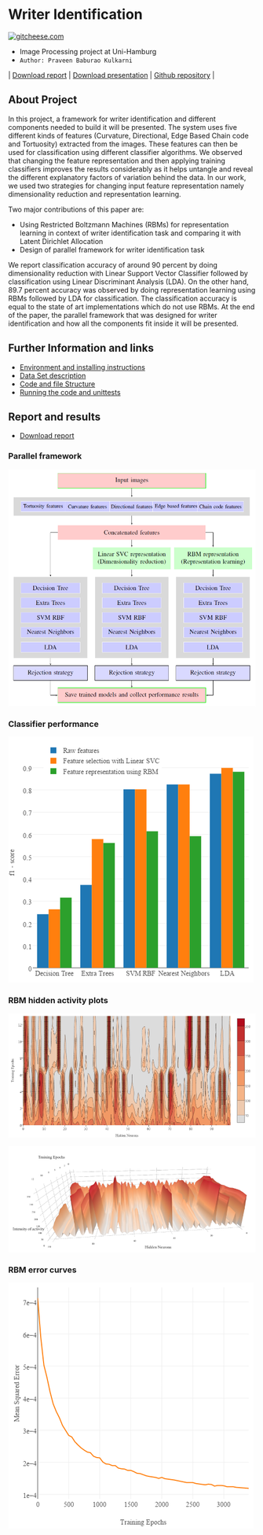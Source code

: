 
# Writer Identification

[![gitcheese.com](https://s3.amazonaws.com/gitcheese-ui-master/images/badge.svg)](https://www.gitcheese.com/donate/users/2289914/repos/53745795)


+ Image Processing project at Uni-Hamburg
+ `Author: Praveen Baburao Kulkarni`


| [Download report](https://github.com/praveenneuron/WriterIdentification/blob/master/documentation/final_report.pdf) | [Download presentation](https://github.com/praveenneuron/WriterIdentification/blob/master/documentation/final_presentation.pdf) | [Github repository](https://github.com/praveenneuron/WriterIdentification) |


## About Project

In this project, a framework for writer identification and different components needed to build it will be presented. The system uses five different kinds of features (Curvature, Directional, Edge Based Chain code and Tortuosity) extracted from the images. These features can then be used for classification using different classifier algorithms. We observed that changing the feature representation and then applying training classifiers improves the results considerably as it helps untangle and reveal the different explanatory factors of variation behind the data. In our work, we used two strategies for changing input feature representation namely dimensionality reduction and representation learning.

Two major contributions of this paper are:

+ Using Restricted Boltzmann Machines (RBMs) for representation learning in context of writer identification task and comparing it with Latent Dirichlet Allocation
+ Design of parallel framework for writer identification task

We report classification accuracy of around 90 percent by doing dimensionality reduction with Linear Support Vector Classifier followed by classification using Linear Discriminant Analysis (LDA). On the other hand, 89.7 percent accuracy was observed by doing  representation learning using RBMs followed by LDA for classification. The classification accuracy is equal to the state of art implementations which do not use RBMs. At the end of the paper, the parallel framework that was designed for writer identification and how all the components fit inside it will be presented.


## Further Information and links
+ [Environment and installing instructions](http://spikingneurons.github.io/writer_identification_doc/html/md_installation.html)
+ [Data Set description](http://spikingneurons.github.io/writer_identification_doc/html/md_about_dataset.html)
+ [Code and file Structure](http://spikingneurons.github.io/writer_identification_doc/html/md_code_structure.html)
+ [Running the code and unittests](http://spikingneurons.github.io/writer_identification_doc/html/md_running_code.html)


## Report and results
+ [Download report](https://github.com/praveenneuron/WriterIdentification/blob/master/documentation/final_report.pdf)

### Parallel framework

![Not available check documentation folder](documentation/images/parallelframework.png?raw=true "Parallel framework")

### Classifier performance

![Not available check documentation folder](documentation/images/classifierbenchmark.png?raw=true "Parallel framework")

### RBM hidden activity plots

![Not available check documentation folder](documentation/images/rbmcontor.png?raw=true "Parallel framework")

![Not available check documentation folder](documentation/images/rbm3d.png?raw=true "Parallel framework")

### RBM error curves

![Not available check documentation folder](documentation/images/rbmerror.png?raw=true "Parallel framework")




